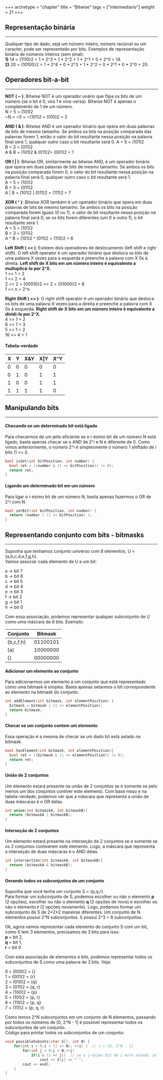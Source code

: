 +++
archetype = "chapter"
title = "Bitwise"
tags = ["intermediario"]
weight = 21
+++

## Representação binária
-----------------------
Qualquer tipo de dado, seja um número inteiro, número racional ou um caracter, pode ser representado por bits.
Exemplos de representação binária de números inteiros (sem sinal):  
**1)** 14 = {1110}2 = 1 * 2^3 + 1 * 2^2 + 1 * 2^1 + 0 * 2^0 = 14.  
**2)** 20 = {10100}2 = 1 * 2^4 + 0 * 2^3 + 1 * 2^2 + 0 * 2^1 + 0 * 2^0 = 20.  

## Operadores bit-a-bit
----------------------
**NOT ( ~ )**: Bitwise NOT é um operador unário que flipa os bits de um número (se o bit é 0, vira 1 e vice-versa). Bitwise NOT é apenas o complemento de 1 de um número.  
N = 5 = (101)2  
~N = ~5 = ~(101)2 = (010)2 = 2  

**AND ( & )**: Bitwise AND é um operador binário que opera em duas palavras de bits de mesmo tamanho. Se ambos os bits na posição comparada das palavras forem 1, então o valor do bit resultante nessa posição na palavra final será 1, qualquer outro caso o bit resultante será 0.
A = 5 = (101)2  
B = 3 = (011)2  
A & B = (101)2 & (011)2= (001)2 = 1  

**OR ( | )**: Bitwise OR, similarmente ao bitwise AND, é um operador binário que opera em duas palavras de bits de mesmo tamanho. Se ambos os bits na posição comparada forem 0, o valor do bit resultante nessa posição na palavra final será 0, qualquer outro caso o bit resultante será 1.  
A = 5 = (101)2  
B = 3 = (011)2  
A | B = (101)2 | (011)2 = (111)2 = 7  

**XOR ( ^ )**: Bitwise XOR também é um operador binário que opera em duas palavras de bits de mesmo tamanho. Se ambos os bits na posição comparada forem iguais (0 ou 1), o valor do bit resultante nessa posição na palavra final será 0, se os bits forem diferentes (um 0 e outro 1), o bit resultante será 1.  
A = 5 = (101)2  
B = 3 = (011)2  
A ^ B = (101)2 ^ (011)2 = (110)2 = 6  

**Left Shift ( << )**: Existem dois operadores de deslocamento (left shift e righr shift). O left shift operator é um operador binário que desloca os bits de uma palavra X vezes para a esquerda e preenche a palavra com X 0s à direita. **Left shift de X bits em um número inteiro é equivalente a multuplicá-lo por 2^X.**  
1 << 1 = 2  
1 << 2 = 4  
2 << 2 = {00010}2 << 2 = {01000}2 = 8  
1 << n = 2^n

**Right Shift ( >> )**: O right shift operator é um operador binário que desloca os bits de uma palavra X vezes para a direita e preenche a palavra com X 0s à esquerda. **Right shift de X bits em um número inteiro é equivalente a dividi-lo por 2^X.**  
4 >> 1 = 2  
6 >> 1 = 3  
5 >> 1 = 2  
16 >> 4 = 1  

#### Tabela-verdade

| X | Y | X&Y | X\|Y | X^Y |
|---|---|-----|-----|-----|
| 0 | 0 |  0  |  0  |  0  |
| 0 | 1 |  0  |  1  |  1  |
| 1 | 0 |  0  |  1  |  1  |
| 1 | 1 |  1  |  1  |  0  |

## Manipulando bits
------------------
#### Checando se um determinado bit está ligado
Para checarmos de um jeito eficiente se o i-ésimo bit de um número N está ligado, basta apenas checar se o AND de 2^i e N é diferente de 0. Como vimos anteriormente, o número 2^i é simplesmente o número 1 shiftado de i bits (1 << i).
```cpp
bool isSet(int bitPosition, int number) {
  bool ret = ((number & (1 << bitPosition)) != 0);
  return ret;
}
```

#### Ligando um determinado bit em um número
Para ligar o i-ésimo bit de um número N, basta apenas fazermos o OR de 2^i com N.
```cpp
bool setBit(int bitPosition, int number) {
  return (number | (1 << bitPosition) );
}
```


## Representando conjunto com bits - bitmasks
--------------------------------------------
Suponha que tenhamos conjunto universo com 8 elementos, U = {a,b,c,d,e,f,g,h}.  
Vamos associar cada elemento de U a um bit: 

a -> bit 7  
b -> bit 6  
c -> bit 5  
d -> bit 4  
e -> bit 3  
f -> bit 2  
g -> bit 1  
h -> bit 0  

Com essa associação, podemos representar qualquer subconjunto de U como uma máscara de 8 bits. Exemplo:

| Conjunto | Bitmask |
| -------- | ------- |
| {b,c,f,h} | 01100101 |
|  {a}       | 10000000 |
| {}         | 00000000 |

#### Adicionar um elemento ao conjunto
Para adicionarmos um elemento a um conjunto que está representado como uma bitmask é simples. Basta apenas setarmos o bit correspondente ao elemento na bitmask do conjunto.

```cpp
int addElement(int bitmask, int elementPosition) {
  bitmask = bitmsak | (1 << elementPosition);
  return bitmask;
}
```

#### Checar se um conjunto contem um elemento
Essa operação é a mesma de checar se um dado bit está setado na bitmask.
```cpp
bool hasElement(int bitmask, int elementPosition){
  bool ret = ((bitmask & (1 << elementPosition)) != 0);
  return ret;
}
```

#### União de 2 conjuntos
Um elemento estará presente na união de 2 conjuntos se e somente se pelo menos um dos conjuntos contiver este elemento. Com base nisso e na tabela-verdade, podemos ver que a máscara que representa a união de duas máscaras é o OR delas.
```cpp
int union(int bitmaskA, int bitmaskB){
  return (bitmaskA | bitmaskB);
}
```

#### Interseção de 2 conjuntos
Um elemento estará presente na interseção de 2 conjuntos se e somente se os 2 conjuntos contiverem este elemento. Logo, a máscara que representa a interseção de duas máscaras é o AND delas.
```cpp
int intersection(int bitmaskA, int bitmaskB){
  return (bitmaskA & bitmaskB);
}
```

#### Gerando todos os subconjuntos de um conjunto
Suponha que você tenha um conjunto S = {p,q,r}.  
Para formar um subconjunto de S, podemos escolher ou não o elemento **p** (2 opções), escolher ou não o elemento **q** (2 opções de novo) e escolher ou não o elemento **r** (2 opções novamente). Logo, podemos formar um subconjunto de S de 2\*2\*2 maneiras diferentes. 
Um conjunto de N elementos possui 2^N subconjuntos. S possui 2^3 = 8 subconjuntos.

Ok, agora vamos representar cada elemento do conjunto S com um bit, como S tem 3 elementos, precisamos de 3 bits para isso:  
**p** = bit 2,  
**q** = bit 1,  
**r** = bit 0  

Com esta associação de elementos e bits, podemos representar todos os subconjuntos de S como uma palavra de 3 bits. Veja:

0 = (000)2 = {}  
1 = (001)2 = {r}  
2 = (010)2 = {q}  
3 = (011)2 = {q, r}  
4 = (100)2 = {p}  
5 = (101)2 = {p, r}  
6 = (110)2 = {p, q}  
7 = (111)2 = {p, q, r}  

Como temos 2^N subconjuntos em um conjunto de N elementos, passando por todos os números de [0, 2^N - 1] é possível representar todos os subconjuntos de um conjunto.  
Código para printar todos os subconjuntos de um conjunto:

```cpp
void possibleSubsets(char S[], int N) {
    for(int i = 0;i < (1 << N); ++i) {  // i = [0, 2^N - 1]
        for(int j = 0;j < N;++j)
            if(i & (1 << j))  // se o j-ésimo bit de i está setado, printamos S[j]
                cout << S[j] << " ";
        cout << endl;
    }
}
```

